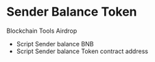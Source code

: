 # Sender Balance Token

Blockchain Tools Airdrop
* Script Sender balance BNB
* Script Sender balance Token contract address
